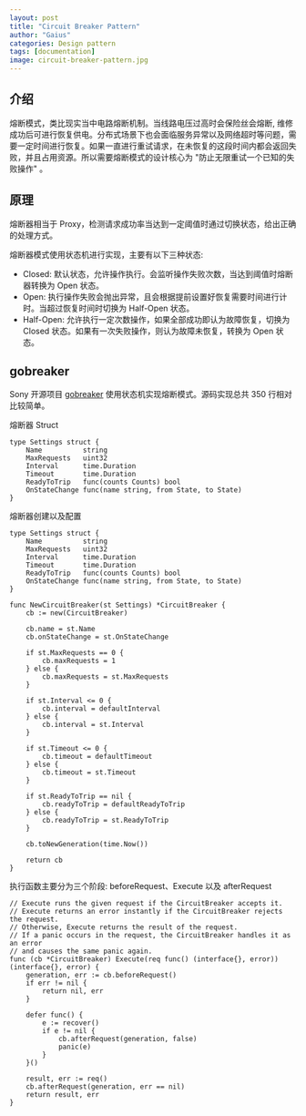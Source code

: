 ```yaml
---
layout: post
title: "Circuit Breaker Pattern"
author: "Gaius"
categories: Design pattern
tags: [documentation]
image: circuit-breaker-pattern.jpg
---
```


## 介绍
熔断模式，类比现实当中电路熔断机制。当线路电压过高时会保险丝会熔断, 维修成功后可进行恢复供电。分布式场景下也会面临服务异常以及网络超时等问题，需要一定时间进行恢复。如果一直进行重试请求，在未恢复的这段时间内都会返回失败，并且占用资源。所以需要熔断模式的设计核心为 "防止无限重试一个已知的失败操作" 。

## 原理
熔断器相当于 Proxy，检测请求成功率当达到一定阈值时通过切换状态，给出正确的处理方式。

熔断器模式使用状态机进行实现，主要有以下三种状态:
- Closed: 默认状态，允许操作执行。会监听操作失败次数，当达到阈值时熔断器转换为 Open 状态。
- Open: 执行操作失败会抛出异常，且会根据提前设置好恢复需要时间进行计时。当超过恢复时间时切换为 Half-Open 状态。
- Half-Open: 允许执行一定次数操作，如果全部成功即认为故障恢复，切换为 Closed 状态。如果有一次失败操作，则认为故障未恢复，转换为 Open 状态。

## gobreaker
Sony 开源项目 [gobreaker](https://github.com/sony/gobreaker) 使用状态机实现熔断模式。源码实现总共 350 行相对比较简单。

熔断器 Struct
```golang
type Settings struct {
	Name          string
	MaxRequests   uint32
	Interval      time.Duration
	Timeout       time.Duration
	ReadyToTrip   func(counts Counts) bool
	OnStateChange func(name string, from State, to State)
}
```

熔断器创建以及配置
```golang
type Settings struct {
	Name          string
	MaxRequests   uint32
	Interval      time.Duration
	Timeout       time.Duration
	ReadyToTrip   func(counts Counts) bool
	OnStateChange func(name string, from State, to State)
}

func NewCircuitBreaker(st Settings) *CircuitBreaker {
	cb := new(CircuitBreaker)

	cb.name = st.Name
	cb.onStateChange = st.OnStateChange

	if st.MaxRequests == 0 {
		cb.maxRequests = 1
	} else {
		cb.maxRequests = st.MaxRequests
	}

	if st.Interval <= 0 {
		cb.interval = defaultInterval
	} else {
		cb.interval = st.Interval
	}

	if st.Timeout <= 0 {
		cb.timeout = defaultTimeout
	} else {
		cb.timeout = st.Timeout
	}

	if st.ReadyToTrip == nil {
		cb.readyToTrip = defaultReadyToTrip
	} else {
		cb.readyToTrip = st.ReadyToTrip
	}

	cb.toNewGeneration(time.Now())

	return cb
}
```

执行函数主要分为三个阶段: beforeRequest、Execute 以及 afterRequest
```golang
// Execute runs the given request if the CircuitBreaker accepts it.
// Execute returns an error instantly if the CircuitBreaker rejects the request.
// Otherwise, Execute returns the result of the request.
// If a panic occurs in the request, the CircuitBreaker handles it as an error
// and causes the same panic again.
func (cb *CircuitBreaker) Execute(req func() (interface{}, error)) (interface{}, error) {
	generation, err := cb.beforeRequest()
	if err != nil {
		return nil, err
	}

	defer func() {
		e := recover()
		if e != nil {
			cb.afterRequest(generation, false)
			panic(e)
		}
	}()

	result, err := req()
	cb.afterRequest(generation, err == nil)
	return result, err
}
```

